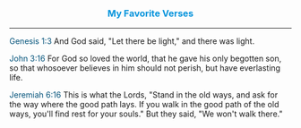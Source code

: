 <h3 align="center" style="color: #0594dc">My Favorite Verses</h3>

---
<a style="color: #02527a">Genesis 1:3</a>
And God said, "Let there be light," and there was light.

<a style="color: #02527a">John 3:16</a>
For God so loved the world, that he gave his only begotten son, so that whosoever believes in him should not perish, but have everlasting life.

<a style="color: #02527a">Jeremiah 6:16</a>
This is what the Lords, "Stand in the old ways, and ask for the way where the good path lays. If you walk in the good path of the old ways, you'll find rest for your souls." But they said, "We won't walk there."
